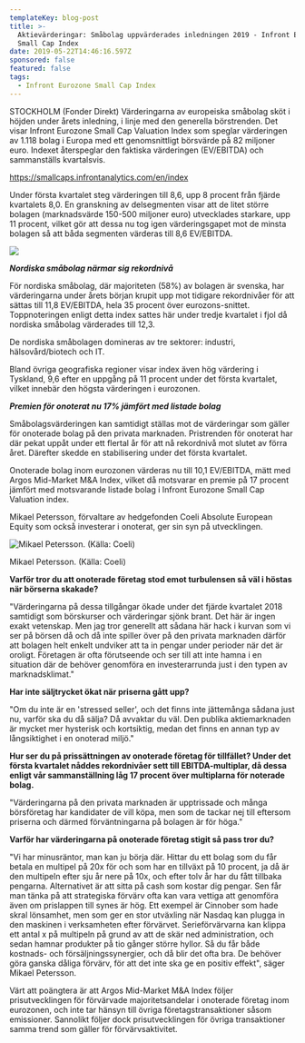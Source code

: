 ```yaml
---
templateKey: blog-post
title: >-
  Aktievärderingar: Småbolag uppvärderades inledningen 2019 - Infront Eurozone
  Small Cap Index
date: 2019-05-22T14:46:16.597Z
sponsored: false
featured: false
tags:
  - Infront Eurozone Small Cap Index
---
```

STOCKHOLM (Fonder Direkt) Värderingarna av europeiska småbolag sköt i höjden under årets inledning, i linje med den generella börstrenden. Det visar Infront Eurozone Small Cap Valuation Index som speglar värderingen av 1.118 bolag i Europa med ett genomsnittligt börsvärde på 82 miljoner euro. Indexet återspeglar den faktiska värderingen (EV/EBITDA) och sammanställs kvartalsvis.

<https://smallcaps.infrontanalytics.com/en/index>

Under första kvartalet steg värderingen till 8,6, upp 8 procent från fjärde kvartalets 8,0. En granskning av delsegmenten visar att de litet större bolagen (marknadsvärde 150-500 miljoner euro) utvecklades starkare, upp 11 procent, vilket gör att dessa nu tog igen värderingsgapet mot de minsta bolagen så att båda segmenten värderas till 8,6 EV/EBITDA.

![](/img/index22maj.png)

_**Nordiska småbolag närmar sig rekordnivå**_



För nordiska småbolag, där majoriteten (58%) av bolagen är svenska, har värderingarna under årets början krupit upp mot tidigare rekordnivåer för att sättas till 11,8 EV/EBITDA, hela 35 procent över eurozons-snittet. Toppnoteringen enligt detta index sattes här under tredje kvartalet i fjol då nordiska småbolag värderades till 12,3.



De nordiska småbolagen domineras av tre sektorer: industri, hälsovård/biotech och IT.



Bland övriga geografiska regioner visar index även hög värdering i Tyskland, 9,6 efter en uppgång på 11 procent under det första kvartalet, vilket innebär den högsta värderingen i eurozonen.



**_Premien för onoterat nu 17% jämfört med listade bolag_**



Småbolagsvärderingen kan samtidigt ställas mot de värderingar som gäller för onoterade bolag på den privata marknaden. Pristrenden för onoterat har där pekat uppåt under ett flertal år för att nå rekordnivå mot slutet av förra året. Därefter skedde en stabilisering under det första kvartalet.



Onoterade bolag inom eurozonen värderas nu till 10,1 EV/EBITDA, mätt med Argos Mid-Market M&A Index, vilket då motsvarar en premie på 17 procent jämfört med motsvarande listade bolag i Infront Eurozone Small Cap Valuation index.



Mikael Petersson, förvaltare av hedgefonden Coeli Absolute European Equity som också investerar i onoterat, ger sin syn på utvecklingen.

![Mikael Petersson. (Källa: Coeli)](/img/index22maj2.png)

<span class="image-caption">Mikael Petersson. (Källa: Coeli)</span>

**Varför tror du att onoterade företag stod emot turbulensen så väl i höstas när börserna skakade?**



"Värderingarna på dessa tillgångar ökade under det fjärde kvartalet 2018 samtidigt som börskurser och värderingar sjönk brant. Det här är ingen exakt vetenskap. Men jag tror generellt att sådana här hack i kurvan som vi ser på börsen då och då inte spiller över på den privata marknaden därför att bolagen helt enkelt undviker att ta in pengar under perioder när det är oroligt. Företagen är ofta förutseende och ser till att inte hamna i en situation där de behöver genomföra en investerarrunda just i den typen av marknadsklimat."



**Har inte säljtrycket ökat när priserna gått upp?**



"Om du inte är en 'stressed seller', och det finns inte jättemånga sådana just nu, varför ska du då sälja? Då avvaktar du väl. Den publika aktiemarknaden är mycket mer hysterisk och kortsiktig, medan det finns en annan typ av långsiktighet i en onoterad miljö."



**Hur ser du på prissättningen av onoterade företag för tillfället? Under det första kvartalet nåddes rekordnivåer sett till EBITDA-multiplar, då dessa enligt vår sammanställning låg 17 procent över multiplarna för noterade bolag.**



"Värderingarna på den privata marknaden är upptrissade och många börsföretag har kandidater de vill köpa, men som de tackar nej till eftersom priserna och därmed förväntningarna på bolagen är för höga."



**Varför har värderingarna på onoterade företag stigit så pass tror du?**



"Vi har minusräntor, man kan ju börja där. Hittar du ett bolag som du får betala en multipel på 20x för och som har en tillväxt på 10 procent, ja då är den multipeln efter sju år nere på 10x, och efter tolv år har du fått tillbaka pengarna. Alternativet är att sitta på cash som kostar dig pengar. Sen får man tänka på att strategiska förvärv ofta kan vara vettiga att genomföra även om prislappen till synes är hög. Ett exempel är Cinnober som hade skral lönsamhet, men som ger en stor utväxling när Nasdaq kan plugga in den maskinen i verksamheten efter förvärvet. Serieförvärvarna kan klippa ett antal x på multipeln på grund av att de skär ned administration, och sedan hamnar produkter på tio gånger större hyllor. Så du får både kostnads- och försäljningssynergier, och då blir det ofta bra. De behöver göra ganska dåliga förvärv, för att det inte ska ge en positiv effekt", säger Mikael Petersson.



Värt att poängtera är att Argos Mid-Market M&A Index följer prisutvecklingen för förvärvade majoritetsandelar i onoterade företag inom eurozonen, och inte tar hänsyn till övriga företagstransaktioner såsom emissioner. Sannolikt följer dock prisutvecklingen för övriga transaktioner samma trend som gäller för förvärvsaktivitet.
